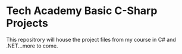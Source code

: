 # Tech Academy Basic C-Sharp Projects
 
This repositrory will house the project files from my course in C# and .NET...more to come.
